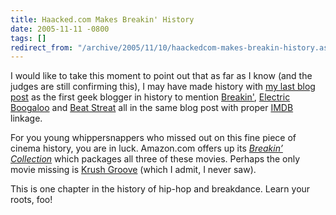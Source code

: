 ```yaml
---
title: Haacked.com Makes Breakin' History
date: 2005-11-11 -0800
tags: []
redirect_from: "/archive/2005/11/10/haackedcom-makes-breakin-history.aspx/"
---
```


I would like to take this moment to point out that as far as I know (and
the judges are still confirming this), I may have made history with [my
last blog post](https://haacked.com/archive/2005/11/12/11184.aspx) as the
first geek blogger in history to mention
[Breakin'](http://imdb.com/title/tt0086998/), [Electric
Boogaloo](http://imdb.com/title/tt0086999/) and [Beat
Streat](http://imdb.com/title/tt0086946/) all in the same blog post with
proper [IMDB](http://imdb.com/) linkage.

For you young whippersnappers who missed out on this fine piece of
cinema history, you are in luck. Amazon.com offers up its *[Breakin’
Collection](http://www.amazon.com/gp/product/B0009VRHN8/103-9411210-6787060?v=glance&n=130&v=glance)*
which packages all three of these movies. Perhaps the only movie missing
is [Krush Groove](http://imdb.com/title/tt0089444/) (which I admit, I
never saw).

This is one chapter in the history of hip-hop and breakdance. Learn your
roots, foo!

